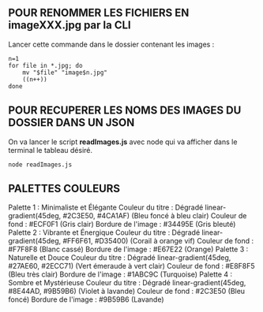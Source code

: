 ## POUR RENOMMER LES FICHIERS EN imageXXX.jpg par la CLI

Lancer cette commande dans le dossier contenant les images :

```
n=1               
for file in *.jpg; do
    mv "$file" "image$n.jpg"
    ((n++))
done

```

## POUR RECUPERER LES NOMS DES IMAGES DU DOSSIER DANS UN JSON

On va lancer le script **readImages.js** avec node qui va afficher dans le terminal le tableau désiré.

```
node readImages.js

```

## PALETTES COULEURS

Palette 1 : Minimaliste et Élégante
Couleur du titre : Dégradé linear-gradient(45deg, #2C3E50, #4CA1AF) (Bleu foncé à bleu clair)
Couleur de fond : #ECF0F1 (Gris clair)
Bordure de l'image : #34495E (Gris bleuté)
Palette 2 : Vibrante et Énergique
Couleur du titre : Dégradé linear-gradient(45deg, #FF6F61, #D35400) (Corail à orange vif)
Couleur de fond : #F7F8F8 (Blanc cassé)
Bordure de l'image : #E67E22 (Orange)
Palette 3 : Naturelle et Douce
Couleur du titre : Dégradé linear-gradient(45deg, #27AE60, #2ECC71) (Vert émeraude à vert clair)
Couleur de fond : #E8F8F5 (Bleu très clair)
Bordure de l'image : #1ABC9C (Turquoise)
Palette 4 : Sombre et Mystérieuse
Couleur du titre : Dégradé linear-gradient(45deg, #8E44AD, #9B59B6) (Violet à lavande)
Couleur de fond : #2C3E50 (Bleu foncé)
Bordure de l'image : #9B59B6 (Lavande)